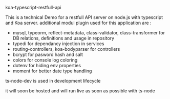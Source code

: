 koa-typescript-restfull-api

This is a technical Demo for a restfull API server on node.js with typescript and Koa server.
additional modul plugin used for this application are :
- mysql, typeorm, reflect-metadata, class-validator, class-transformer for DB relations, definitions and usage in repository
- typedi for dependancy injection in services
- routing-controllers, koa-bodyparser for controllers
- bcrypt for pasword hash and salt
- colors for console log coloring
- dotenv for hiding env properties
- moment for better date type handling

ts-node-dev is used in development lifecycle

it will soon be hosted and will run live as soon as possible with ts-node
